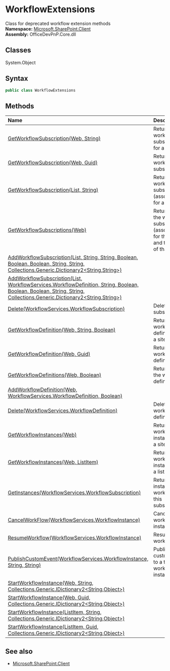 # WorkflowExtensions
Class for deprecated workflow extension methods  
**Namespace:** [Microsoft.SharePoint.Client](Microsoft.SharePoint.Client.md)  
**Assembly:** OfficeDevPnP.Core.dll  
## Classes
System.Object  
## Syntax
```C#
public class WorkflowExtensions
```
## Methods
|**Name**|**Description**|
|:-----|:-----|
| [GetWorkflowSubscription(Web, String)](WorkflowExtensionsGetWorkflowSubscriptionWebString.md) | Returns a workflow subscription for a site.
| [GetWorkflowSubscription(Web, Guid)](WorkflowExtensionsGetWorkflowSubscriptionWebGuid.md) | Returns a workflow subscription
| [GetWorkflowSubscription(List, String)](WorkflowExtensionsGetWorkflowSubscriptionListString.md) | Returns a workflow subscription (associations) for a list
| [GetWorkflowSubscriptions(Web)](WorkflowExtensionsGetWorkflowSubscriptionsWeb.md) | Returns all the workflow subscriptions (associations) for the web and the lists of that web
| [AddWorkflowSubscription(List, String, String, Boolean, Boolean, Boolean, String, String, Collections.Generic.Dictionary2<String,String>)](WorkflowExtensionsAddWorkflowSubscriptionListStringStringBooleanBooleanBooleanStringStringCollections.Generic.Dictionary2<String,String>.md) | 
| [AddWorkflowSubscription(List, WorkflowServices.WorkflowDefinition, String, Boolean, Boolean, Boolean, String, String, Collections.Generic.Dictionary2<String,String>)](WorkflowExtensionsAddWorkflowSubscriptionListWorkflowServices.WorkflowDefinitionStringBooleanBooleanBooleanStringStringCollections.Generic.Dictionary2<String,String>.md) | 
| [Delete(WorkflowServices.WorkflowSubscription)](WorkflowExtensionsDeleteWorkflowServices.WorkflowSubscription.md) | Deletes the subscription
| [GetWorkflowDefinition(Web, String, Boolean)](WorkflowExtensionsGetWorkflowDefinitionWebStringBoolean.md) | Returns a workflow definition for a site
| [GetWorkflowDefinition(Web, Guid)](WorkflowExtensionsGetWorkflowDefinitionWebGuid.md) | Returns a workflow definition
| [GetWorkflowDefinitions(Web, Boolean)](WorkflowExtensionsGetWorkflowDefinitionsWebBoolean.md) | Returns all the workflow definitions
| [AddWorkflowDefinition(Web, WorkflowServices.WorkflowDefinition, Boolean)](WorkflowExtensionsAddWorkflowDefinitionWebWorkflowServices.WorkflowDefinitionBoolean.md) | 
| [Delete(WorkflowServices.WorkflowDefinition)](WorkflowExtensionsDeleteWorkflowServices.WorkflowDefinition.md) | Deletes a workflow definition
| [GetWorkflowInstances(Web)](WorkflowExtensionsGetWorkflowInstancesWeb.md) | Returns alls workflow instances for a site
| [GetWorkflowInstances(Web, ListItem)](WorkflowExtensionsGetWorkflowInstancesWebListItem.md) | Returns alls workflow instances for a list item
| [GetInstances(WorkflowServices.WorkflowSubscription)](WorkflowExtensionsGetInstancesWorkflowServices.WorkflowSubscription.md) | Returns all instances of a workflow for this subscription
| [CancelWorkFlow(WorkflowServices.WorkflowInstance)](WorkflowExtensionsCancelWorkFlowWorkflowServices.WorkflowInstance.md) | Cancels a workflow instance
| [ResumeWorkflow(WorkflowServices.WorkflowInstance)](WorkflowExtensionsResumeWorkflowWorkflowServices.WorkflowInstance.md) | Resumes a workflow
| [PublishCustomEvent(WorkflowServices.WorkflowInstance, String, String)](WorkflowExtensionsPublishCustomEventWorkflowServices.WorkflowInstanceStringString.md) | Publish a custom event to a target workflow instance
| [StartWorkflowInstance(Web, String, Collections.Generic.IDictionary2<String,Object>)](WorkflowExtensionsStartWorkflowInstanceWebStringCollections.Generic.IDictionary2<String,Object>.md) | 
| [StartWorkflowInstance(Web, Guid, Collections.Generic.IDictionary2<String,Object>)](WorkflowExtensionsStartWorkflowInstanceWebGuidCollections.Generic.IDictionary2<String,Object>.md) | 
| [StartWorkflowInstance(ListItem, String, Collections.Generic.IDictionary2<String,Object>)](WorkflowExtensionsStartWorkflowInstanceListItemStringCollections.Generic.IDictionary2<String,Object>.md) | 
| [StartWorkflowInstance(ListItem, Guid, Collections.Generic.IDictionary2<String,Object>)](WorkflowExtensionsStartWorkflowInstanceListItemGuidCollections.Generic.IDictionary2<String,Object>.md) | 
## See also
- [Microsoft.SharePoint.Client](Microsoft.SharePoint.Client.md)
